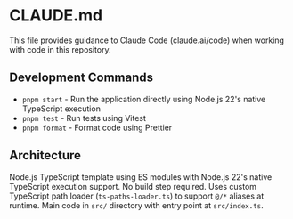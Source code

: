 # CLAUDE.md

This file provides guidance to Claude Code (claude.ai/code) when working with code in this repository.

## Development Commands

- `pnpm start` - Run the application directly using Node.js 22's native TypeScript execution
- `pnpm test` - Run tests using Vitest
- `pnpm format` - Format code using Prettier

## Architecture

Node.js TypeScript template using ES modules with Node.js 22's native TypeScript execution support. No build step required. Uses custom TypeScript path loader (`ts-paths-loader.ts`) to support `@/*` aliases at runtime. Main code in `src/` directory with entry point at `src/index.ts`.